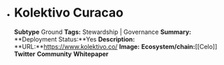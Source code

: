 - # Kolektivo Curacao
  **Subtype** Ground
  **Tags:** Stewardship | Governance
  **Summary:**
  **Deployment Status:**Yes
  **Description:**
  **URL:**https://www.kolektivo.co/
  **Image:**
  **Ecosystem/chain:**[[Celo]]
  **Twitter**
  **Community**
  **Whitepaper**
